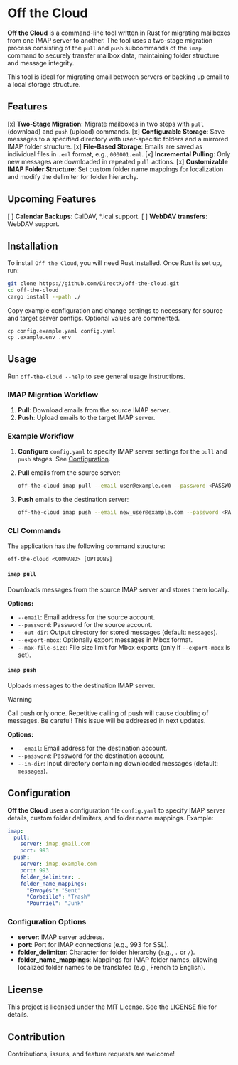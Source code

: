 # Off the Cloud

**Off the Cloud** is a command-line tool written in Rust for migrating mailboxes from one IMAP server to another. The tool uses a two-stage migration process consisting of the `pull` and `push` subcommands of the `imap` command to securely transfer mailbox data, maintaining folder structure and message integrity. 

This tool is ideal for migrating email between servers or backing up email to a local storage structure.

## Features

[x] **Two-Stage Migration**: Migrate mailboxes in two steps with `pull` (download) and `push` (upload) commands.
[x] **Configurable Storage**: Save messages to a specified directory with user-specific folders and a mirrored IMAP folder structure.
[x] **File-Based Storage**: Emails are saved as individual files in `.eml` format, e.g., `000001.eml`.
[x] **Incremental Pulling**: Only new messages are downloaded in repeated `pull` actions.
[x] **Customizable IMAP Folder Structure**: Set custom folder name mappings for localization and modify the delimiter for folder hierarchy.

## Upcoming Features
[ ] **Calendar Backups**: CalDAV, *.ical support.
[ ] **WebDAV transfers**: WebDAV support.

## Installation

To install `Off the Cloud`, you will need Rust installed. Once Rust is set up, run:

```bash
git clone https://github.com/DirectX/off-the-cloud.git
cd off-the-cloud
cargo install --path ./
```

Copy example configuration and change settings to necessary for source and target server configs. Optional values are commented.

```
cp config.example.yaml config.yaml
cp .example.env .env
```

## Usage

Run `off-the-cloud --help` to see general usage instructions.

### IMAP Migration Workflow

1. **Pull**: Download emails from the source IMAP server.
2. **Push**: Upload emails to the target IMAP server.

### Example Workflow

1. **Configure** `config.yaml` to specify IMAP server settings for the `pull` and `push` stages. See [Configuration](#configuration).
2. **Pull** emails from the source server:

   ```bash
   off-the-cloud imap pull --email user@example.com --password <PASSWORD> --out-dir messages
   ```

3. **Push** emails to the destination server:

   ```bash
   off-the-cloud imap push --email new_user@example.com --password <PASSWORD> --in-dir messages
   ```

### CLI Commands

The application has the following command structure:

```text
off-the-cloud <COMMAND> [OPTIONS]
```

#### `imap pull`

Downloads messages from the source IMAP server and stores them locally.

**Options:**
- `--email`: Email address for the source account.
- `--password`: Password for the source account.
- `--out-dir`: Output directory for stored messages (default: `messages`).
- `--export-mbox`: Optionally export messages in Mbox format.
- `--max-file-size`: File size limit for Mbox exports (only if `--export-mbox` is set).

#### `imap push`

Uploads messages to the destination IMAP server.

> [!WARNING]
> Call push only once. Repetitive calling of push will cause doubling of messages. Be careful!
> This issue will be addressed in next updates.

**Options:**
- `--email`: Email address for the destination account.
- `--password`: Password for the destination account.
- `--in-dir`: Input directory containing downloaded messages (default: `messages`).

## Configuration

**Off the Cloud** uses a configuration file `config.yaml` to specify IMAP server details, custom folder delimiters, and folder name mappings. Example:

```yaml
imap:
  pull:
    server: imap.gmail.com
    port: 993
  push:
    server: imap.example.com
    port: 993
    folder_delimiter: .
    folder_name_mappings:
      "Envoyés": "Sent"
      "Corbeille": "Trash"
      "Pourriel": "Junk"
```

### Configuration Options

- **server**: IMAP server address.
- **port**: Port for IMAP connections (e.g., 993 for SSL).
- **folder_delimiter**: Character for folder hierarchy (e.g., `.` or `/`).
- **folder_name_mappings**: Mappings for IMAP folder names, allowing localized folder names to be translated (e.g., French to English).

## License

This project is licensed under the MIT License. See the [LICENSE](LICENSE) file for details.

## Contribution

Contributions, issues, and feature requests are welcome!